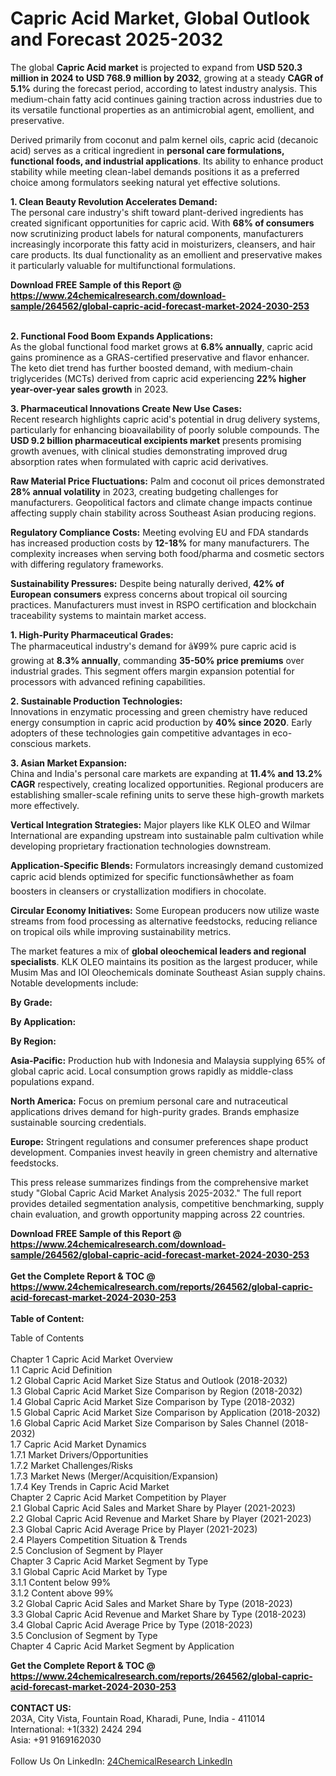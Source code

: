 <h1>Capric Acid Market, Global Outlook and Forecast 2025-2032</h1><p>The global <strong>Capric Acid market</strong> is projected to expand from <strong>USD 520.3 million in 2024 to USD 768.9 million by 2032</strong>, growing at a steady <strong>CAGR of 5.1%</strong> during the forecast period, according to latest industry analysis. This medium-chain fatty acid continues gaining traction across industries due to its versatile functional properties as an antimicrobial agent, emollient, and preservative.</p><p>Derived primarily from coconut and palm kernel oils, capric acid (decanoic acid) serves as a critical ingredient in <strong>personal care formulations, functional foods, and industrial applications</strong>. Its ability to enhance product stability while meeting clean-label demands positions it as a preferred choice among formulators seeking natural yet effective solutions.</p><p><strong>1. Clean Beauty Revolution Accelerates Demand:</strong><br>
The personal care industry's shift toward plant-derived ingredients has created significant opportunities for capric acid. With <strong>68% of consumers</strong> now scrutinizing product labels for natural components, manufacturers increasingly incorporate this fatty acid in moisturizers, cleansers, and hair care products. Its dual functionality as an emollient and preservative makes it particularly valuable for multifunctional formulations.</p><div><b>Download FREE Sample of this Report @ 
            <a href="https://www.24chemicalresearch.com/download-sample/264562/global-capric-acid-forecast-market-2024-2030-253">
            https://www.24chemicalresearch.com/download-sample/264562/global-capric-acid-forecast-market-2024-2030-253</a></b></div><br><p><strong>2. Functional Food Boom Expands Applications:</strong><br>
As the global functional food market grows at <strong>6.8% annually</strong>, capric acid gains prominence as a GRAS-certified preservative and flavor enhancer. The keto diet trend has further boosted demand, with medium-chain triglycerides (MCTs) derived from capric acid experiencing <strong>22% higher year-over-year sales growth</strong> in 2023.</p><p><strong>3. Pharmaceutical Innovations Create New Use Cases:</strong><br>
Recent research highlights capric acid's potential in drug delivery systems, particularly for enhancing bioavailability of poorly soluble compounds. The <strong>USD 9.2 billion pharmaceutical excipients market</strong> presents promising growth avenues, with clinical studies demonstrating improved drug absorption rates when formulated with capric acid derivatives.</p><p><strong>Raw Material Price Fluctuations:</strong> Palm and coconut oil prices demonstrated <strong>28% annual volatility</strong> in 2023, creating budgeting challenges for manufacturers. Geopolitical factors and climate change impacts continue affecting supply chain stability across Southeast Asian producing regions.</p><p><strong>Regulatory Compliance Costs:</strong> Meeting evolving EU and FDA standards has increased production costs by <strong>12-18%</strong> for many manufacturers. The complexity increases when serving both food/pharma and cosmetic sectors with differing regulatory frameworks.</p><p><strong>Sustainability Pressures:</strong> Despite being naturally derived, <strong>42% of European consumers</strong> express concerns about tropical oil sourcing practices. Manufacturers must invest in RSPO certification and blockchain traceability systems to maintain market access.</p><p><strong>1. High-Purity Pharmaceutical Grades:</strong><br>
The pharmaceutical industry's demand for â¥99% pure capric acid is growing at <strong>8.3% annually</strong>, commanding <strong>35-50% price premiums</strong> over industrial grades. This segment offers margin expansion potential for processors with advanced refining capabilities.</p><p><strong>2. Sustainable Production Technologies:</strong><br>
Innovations in enzymatic processing and green chemistry have reduced energy consumption in capric acid production by <strong>40% since 2020</strong>. Early adopters of these technologies gain competitive advantages in eco-conscious markets.</p><p><strong>3. Asian Market Expansion:</strong><br>
China and India's personal care markets are expanding at <strong>11.4% and 13.2% CAGR</strong> respectively, creating localized opportunities. Regional producers are establishing smaller-scale refining units to serve these high-growth markets more effectively.</p><p><strong>Vertical Integration Strategies:</strong> Major players like KLK OLEO and Wilmar International are expanding upstream into sustainable palm cultivation while developing proprietary fractionation technologies downstream.</p><p><strong>Application-Specific Blends:</strong> Formulators increasingly demand customized capric acid blends optimized for specific functionsâwhether as foam boosters in cleansers or crystallization modifiers in chocolate.</p><p><strong>Circular Economy Initiatives:</strong> Some European producers now utilize waste streams from food processing as alternative feedstocks, reducing reliance on tropical oils while improving sustainability metrics.</p><p>The market features a mix of <strong>global oleochemical leaders and regional specialists</strong>. KLK OLEO maintains its position as the largest producer, while Musim Mas and IOI Oleochemicals dominate Southeast Asian supply chains. Notable developments include:</p><p><strong>By Grade:</strong></p><p><strong>By Application:</strong></p><p><strong>By Region:</strong></p><p><strong>Asia-Pacific:</strong> Production hub with Indonesia and Malaysia supplying 65% of global capric acid. Local consumption grows rapidly as middle-class populations expand.</p><p><strong>North America:</strong> Focus on premium personal care and nutraceutical applications drives demand for high-purity grades. Brands emphasize sustainable sourcing credentials.</p><p><strong>Europe:</strong> Stringent regulations and consumer preferences shape product development. Companies invest heavily in green chemistry and alternative feedstocks.</p><p>This press release summarizes findings from the comprehensive market study "Global Capric Acid Market Analysis 2025-2032." The full report provides detailed segmentation analysis, competitive benchmarking, supply chain evaluation, and growth opportunity mapping across 22 countries.</p><div><b>Download FREE Sample of this Report @ 
            <a href="https://www.24chemicalresearch.com/download-sample/264562/global-capric-acid-forecast-market-2024-2030-253">
            https://www.24chemicalresearch.com/download-sample/264562/global-capric-acid-forecast-market-2024-2030-253</a></b></div><br><div><b>Get the Complete Report & TOC @ 
            <a href="https://www.24chemicalresearch.com/reports/264562/global-capric-acid-forecast-market-2024-2030-253">
            https://www.24chemicalresearch.com/reports/264562/global-capric-acid-forecast-market-2024-2030-253</a></b></div><br>
            <b>Table of Content:</b><p>Table of Contents<br />
<br />
Chapter 1 Capric Acid Market Overview<br />
    1.1 Capric Acid Definition<br />
    1.2 Global Capric Acid Market Size Status and Outlook (2018-2032)<br />
    1.3 Global Capric Acid Market Size Comparison by Region (2018-2032)<br />
    1.4 Global Capric Acid Market Size Comparison by Type (2018-2032)<br />
    1.5 Global Capric Acid Market Size Comparison by Application (2018-2032)<br />
    1.6 Global Capric Acid Market Size Comparison by Sales Channel (2018-2032)<br />
    1.7 Capric Acid Market Dynamics<br />
        1.7.1 Market Drivers/Opportunities<br />
        1.7.2 Market Challenges/Risks<br />
        1.7.3 Market News (Merger/Acquisition/Expansion)<br />
        1.7.4 Key Trends in Capric Acid Market<br />
Chapter 2 Capric Acid Market Competition by Player<br />
    2.1 Global Capric Acid Sales and Market Share by Player (2021-2023)<br />
    2.2 Global Capric Acid Revenue and Market Share by Player (2021-2023)<br />
    2.3 Global Capric Acid Average Price by Player (2021-2023)<br />
    2.4 Players Competition Situation & Trends<br />
    2.5 Conclusion of Segment by Player<br />
Chapter 3 Capric Acid Market Segment by Type<br />
    3.1 Global Capric Acid Market by Type<br />
        3.1.1 Content below 99%<br />
        3.1.2 Content above 99%<br />
    3.2 Global Capric Acid Sales and Market Share by Type (2018-2023)<br />
    3.3 Global Capric Acid Revenue and Market Share by Type (2018-2023)<br />
    3.4 Global Capric Acid Average Price by Type (2018-2023)<br />
    3.5 Conclusion of Segment by Type<br />
Chapter 4 Capric Acid Market Segment by Application<br />
   </p><div><b>Get the Complete Report & TOC @ 
            <a href="https://www.24chemicalresearch.com/reports/264562/global-capric-acid-forecast-market-2024-2030-253">
            https://www.24chemicalresearch.com/reports/264562/global-capric-acid-forecast-market-2024-2030-253</a></b></div><br><b>CONTACT US:</b><br>
            203A, City Vista, Fountain Road, Kharadi, Pune, India - 411014<br>
            International: +1(332) 2424 294<br>
            Asia: +91 9169162030 <br><br>
            Follow Us On LinkedIn: <a href="https://www.linkedin.com/company/24chemicalresearch/">24ChemicalResearch LinkedIn</a>